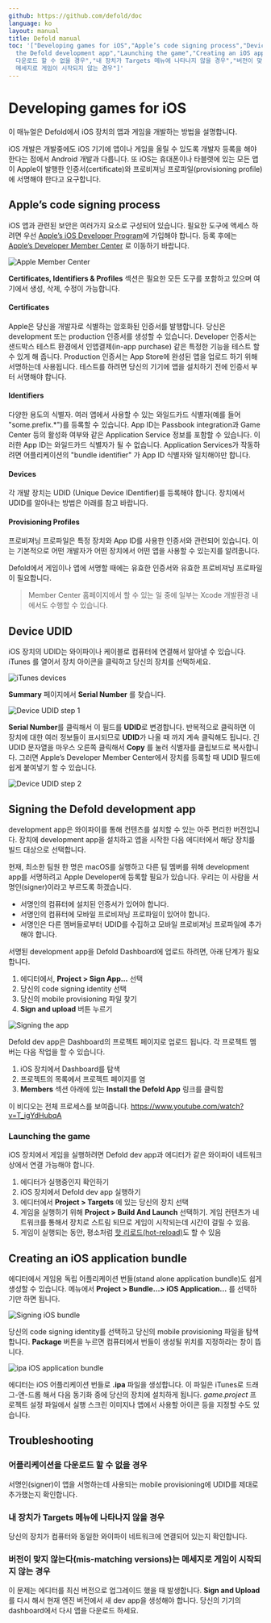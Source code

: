 ```yaml
---
github: https://github.com/defold/doc
language: ko
layout: manual
title: Defold manual
toc: '["Developing games for iOS","Apple’s code signing process","Device UDID","Signing
  the Defold development app","Launching the game","Creating an iOS application bundle","Troubleshooting","어플리케이션을
  다운로드 할 수 없을 경우","내 장치가 Targets 메뉴에 나타나지 않을 경우","버전이 맞지 않는다(mis-matching versions)는
  메세지로 게임이 시작되지 않는 경우"]'
---
```


# Developing games for iOS
이 매뉴얼은 Defold에서 iOS 장치의 앱과 게임을 개발하는 방법을 설명합니다.

iOS 개발은 개발중에도 iOS 기기에 앱이나 게임을 올릴 수 있도록 개발자 등록을 해야 한다는 점에서 Android 개발과 다릅니다. 또 iOS는 휴대폰이나 타블렛에 있는 모든 앱이 Apple이 발행한 인증서(certificate)와 프로비져닝 프로파일(provisioning profile)에 서명해야 한다고 요구합니다.

## Apple’s code signing process
iOS 앱과 관련된 보안은 여러가지 요소로 구성되어 있습니다. 필요한 도구에 액세스 하려면 우선 [Apple’s iOS Developer Program](https://developer.apple.com/programs/)에 가입해야 합니다. 등록 후에는 [Apple’s Developer Member Center](https://developer.apple.com/membercenter/index.action) 로 이동하기 바랍니다.

![Apple Member Center](/manuals/images/ios/apple_member_center.png)

**Certificates, Identifiers & Profiles** 섹션은 필요한 모든 도구를 포함하고 있으며 여기에서 생성, 삭제, 수정이 가능합니다.

#### Certificates
Apple은 당신을 개발자로 식별하는 암호화된 인증서를 발행합니다. 당신은 development 또는 production 인증서를 생성할 수 있습니다. Developer 인증서는 샌드박스 테스트 환경에서 인앱결제(in-app purchase) 같은 특정한 기능을 테스트 할 수 있게 해 줍니다. Production 인증서는 App Store에 완성된 앱을 업로드 하기 위해 서명하는데 사용됩니다. 테스트를 하려면 당신의 기기에 앱을 설치하기 전에 인증서 부터 서명해야 합니다.

#### Identifiers
다양한 용도의 식별자. 여러 앱에서 사용할 수 있는 와일드카드 식별자(예를 들어 "some.prefix.\*")를 등록할 수 있습니다. App ID는 Passbook integration과 Game Center 등의 활성화 여부와 같은 Application Service 정보를 포함할 수 있습니다. 이러한 App ID는 와일드카드 식별자가 될 수 없습니다. Application Services가 작동하려면 어플리케이션의 "bundle identifier" 가 App ID 식별자와 일치해야만 합니다.

#### Devices
각 개발 장치는 UDID (Unique Device IDentifier)를 등록해야 합니다. 장치에서 UDID를 알아내는 방법은 아래를 참고 바랍니다.

#### Provisioning Profiles
프로비져닝 프로파일은 특정 장치와 App ID를 사용한 인증서와 관련되어 있습니다. 이는 기본적으로 어떤 개발자가 어떤 장치에서 어떤 앱을 사용할 수 있는지를 알려줍니다.

Defold에서 게임이나 앱에 서명할 때에는 유효한 인증서와 유효한 프로비져닝 프로파일이 필요합니다.

> Member Center 홈페이지에서 할 수 있는 일 중에 일부는 Xcode 개발환경 내에서도 수행할 수 있습니다.

## Device UDID
iOS 장치의 UDID는 와이파이나 케이블로 컴퓨터에 연결해서 알아낼 수 있습니다. iTunes 를 열어서 장치 아이콘을 클릭하고 당신의 장치를 선택하세요.

![iTunes devices](/manuals/images/ios/itunes_devices.png)

**Summary** 페이지에서 **Serial Number** 를 찾습니다.

![Device UDID step 1](/manuals/images/ios/udid.png)

**Serial Number**를 클릭해서 이 필드를 **UDID**로 변경합니다. 반복적으로 클릭하면 이 장치에 대한 여러 정보들이 표시되므로 **UDID**가 나올 때 까지 계속 클릭해도 됩니다. 긴 UDID 문자열을 마우스 오른쪽 클릭해서 **Copy** 를 눌러 식별자를 클립보드로 복사합니다. 그러면 Apple’s Developer Member Center에서 장치를 등록할 때 UDID 필드에 쉽게 붙여넣기 할 수 있습니다.

![Device UDID step 2](/manuals/images/ios/udid_2.png)

## Signing the Defold development app
development app은 와이파이를 통해 컨텐츠를 설치할 수 있는 아주 편리한 버전입니다. 장치에 development app을 설치하고 앱을 시작한 다음 에디터에서 해당 장치를 빌드 대상으로 선택합니다.

현재, 최소한 팀원 한 명은 macOS를 실행하고 다른 팀 멤버를 위해 development app를 서명하려고 Apple Developer에 등록할 필요가 있습니다. 우리는 이 사람을 서명인(signer)이라고 부르도록 하겠습니다.

* 서명인의 컴퓨터에 설치된 인증서가 있어야 합니다.
* 서명인의 컴퓨터에 모바일 프로비져닝 프로파일이 있어야 합니다.
* 서명인은 다른 멤버들로부터 UDID를 수집하고 모바일 프로비져닝 프로파일에 추가해야 합니다.

서명된 development app을 Defold Dashboard에 업로드 하려면, 아래 단계가 필요합니다.

1. 에디터에서, **Project > Sign App…​** 선택
2. 당신의 code signing identity 선택
3. 당신의 mobile provisioning 파일 찾기
4. **Sign and upload** 버튼 누르기

![Signing the app](/manuals/images/ios/sign.png)

Defold dev app은 Dashboard의 프로젝트 페이지로 업로드 됩니다. 각 프로젝트 멤버는 다음 작업을 할 수 있습니다.

1. iOS 장치에서 Dashboard를 탐색
2. 프로젝트의 목록에서 프로젝트 페이지를 염
3. **Members** 섹션 아래에 있는 **Install the Defold App** 링크를 클릭함

이 비디오는 전체 프로세스를 보여줍니다.
https://www.youtube.com/watch?v=T_igYdHubqA

### Launching the game
iOS 장치에서 게임을 실행하려면 Defold dev app과 에디터가 같은 와이파이 네트워크상에서 연결 가능해야 합니다.

1. 에디터가 실행중인지 확인하기
2. iOS 장치에서 Defold dev app 실행하기
3. 에디터에서  **Project > Targets** 에 있는 당신의 장치 선택
4. 게임을 실행하기 위해 **Project > Build And Launch** 선택하기. 게임 컨텐츠가 네트워크를 통해서 장치로 스트림 되므로 게임이 시작되는데 시간이 걸릴 수 있음.
5. 게임이 실행되는 동안, 평소처럼 [핫 리로드(hot-reload)](/ko/manuals/debugging#hot-reloading)도 할 수 있음

## Creating an iOS application bundle
에디터에서 게임용 독립 어플리케이션 번들(stand alone application bundle)도 쉽게 생성할 수 있습니다. 메뉴에서 **Project > Bundle…​ > iOS Application…​** 를 선택하기만 하면 됩니다.

![Signing iOS bundle](/manuals/images/ios/sign_bundle.png)

당신의 code signing identity를 선택하고 당신의 mobile provisioning 파일을 탐색합니다. **Package** 버튼을 누르면 컴퓨터에서 번들이 생성될 위치를 지정하라는 창이 뜹니다.

![ipa iOS application bundle](/manuals/images/ios/ipa_file.png)

에디터는 iOS 어플리케이션 번들로  **.ipa** 파일을 생성합니다. 이 파일은 iTunes로 드래그-앤-드롭 해서 다음 동기화 중에 당신의 장치에 설치하게 됩니다. *game.project* 프로젝트 설정 파일에서 실행 스크린 이미지나 앱에서 사용할 아이콘 등을 지정할 수도 있습니다.

## Troubleshooting
### 어플리케이션을 다운로드 할 수 없을 경우
서명인(signer)이 앱을 서명하는데 사용되는 mobile provisioning에 UDID를 제대로 추가했는지 확인합니다.

### 내 장치가 Targets 메뉴에 나타나지 않을 경우
당신의 장치가 컴퓨터와 동일한 와이파이 네트워크에 연결되어 있는지 확인합니다.

### 버전이 맞지 않는다(mis-matching versions)는 메세지로 게임이 시작되지 않는 경우
이 문제는 에디터를 최신 버전으로 업그레이드 했을 때 발생합니다. **Sign and Upload**를 다시 해서 현재 엔진 버전에서 새 dev app을 생성해야 합니다. 당신의 기기의 dashboard에서 다시 앱을 다운로드 하세요.